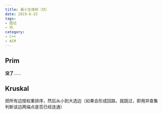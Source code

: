 ```yaml
---
title: 最小生成树（坑）
date: 2019-6-25
tags:
- 图论
- 坑
category:
- C++
- ACM
---
```


## Prim

**没了**......

## Kruskal

把所有边按权重排序，然后从小到大选边（如果会形成回路，就跳过，即用并查集判断该边两端点是否已经连通）
